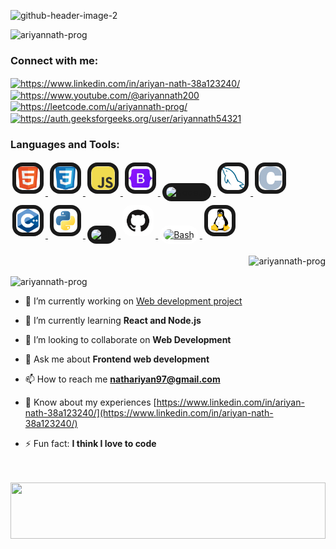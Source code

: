
![github-header-image-2](https://github.com/user-attachments/assets/66e5c66b-70c9-4abc-8d4c-273fadca6911)

<p align="left"> <img src="https://komarev.com/ghpvc/?username=ariyannath-prog&label=Profile%20views&color=0e75b6&style=flat" alt="ariyannath-prog" /> </p>
<h3 align="left">Connect with me:</h3>
<p align="left">
  
<a href="https://www.linkedin.com/in/ariyan-nath-38a123240/" target="blank"><img align="center" src="https://raw.githubusercontent.com/rahuldkjain/github-profile-readme-generator/master/src/images/icons/Social/linked-in-alt.svg" alt="https://www.linkedin.com/in/ariyan-nath-38a123240/" height="30" width="40" /></a>
<a href="https://www.youtube.com/@ariyannath200" target="blank"><img align="center" src="https://raw.githubusercontent.com/rahuldkjain/github-profile-readme-generator/master/src/images/icons/Social/youtube.svg" alt="https://www.youtube.com/@ariyannath200" height="30" width="40" /></a>
<a href="https://leetcode.com/u/ariyannath-prog/" target="blank"><img align="center" src="https://raw.githubusercontent.com/rahuldkjain/github-profile-readme-generator/master/src/images/icons/Social/leet-code.svg" alt="https://leetcode.com/u/ariyannath-prog/" height="30" width="40" /></a>
<a href="https://www.geeksforgeeks.org/user/ariyannath54321/" target="blank"><img align="center" src="https://raw.githubusercontent.com/rahuldkjain/github-profile-readme-generator/master/src/images/icons/Social/geeks-for-geeks.svg" alt="https://auth.geeksforgeeks.org/user/ariyannath54321" height="30" width="40" /></a>
</p>

<h3 align="left">Languages and Tools:</h3>
<p align="left">
  
  <div align="left" style="margin-top: 10px;">

<a href="https://www.w3.org/html/" target="_blank" title="HTML5">
  <img src="https://raw.githubusercontent.com/devicons/devicon/master/icons/html5/html5-original.svg" alt="HTML5" width="38" height="38" style="margin: 3px; background-color: #1a1a1a; padding: 6px; border-radius: 16px;" />
</a>

<a href="https://www.w3schools.com/css/" target="_blank" title="CSS3">
  <img src="https://raw.githubusercontent.com/devicons/devicon/master/icons/css3/css3-original.svg" alt="CSS3" width="38" height="38" style="margin: 3px; background-color: #1a1a1a; padding: 6px; border-radius: 16px;" />
</a>

<a href="https://developer.mozilla.org/en-US/docs/Web/JavaScript" target="_blank" title="JavaScript">
  <img src="https://raw.githubusercontent.com/devicons/devicon/master/icons/javascript/javascript-original.svg" alt="JavaScript" width="38" height="38" style="margin: 3px; background-color: #1a1a1a; padding: 6px; border-radius: 16px;" />
</a>

<a href="https://getbootstrap.com" target="_blank" title="Bootstrap">
  <img src="https://raw.githubusercontent.com/devicons/devicon/master/icons/bootstrap/bootstrap-original.svg" alt="Bootstrap" width="38" height="38" style="margin: 3px; background-color: #1a1a1a; padding: 6px; border-radius: 16px;" />
</a>

<a href="https://nodejs.org/" target="_blank" title="Node.js">
  <img src="https://www.vectorlogo.zone/logos/nodejs/nodejs-icon.svg" alt="Node.js" width="38" height="38" style="margin: 3px; background-color: #1a1a1a; padding: 6px; border-radius: 16px;" />
</a>


<a href="https://www.mysql.com/" target="_blank" title="MySQL">
  <img src="https://raw.githubusercontent.com/devicons/devicon/master/icons/mysql/mysql-original.svg" alt="MySQL" width="38" height="38" style="margin: 3px; background-color: #1a1a1a; padding: 6px; border-radius: 16px;" />
</a>


<a href="https://www.cprogramming.com/" target="_blank" title="C">
  <img src="https://raw.githubusercontent.com/devicons/devicon/master/icons/c/c-original.svg" alt="C" width="38" height="38" style="margin: 3px; background-color: #1a1a1a; padding: 6px; border-radius: 16px;" />
</a>

<a href="https://www.learncpp.com/" target="_blank" title="C++">
  <img src="https://raw.githubusercontent.com/devicons/devicon/master/icons/cplusplus/cplusplus-original.svg" alt="C++" width="38" height="38" style="margin: 3px; background-color: #1a1a1a; padding: 6px; border-radius: 16px;" />
</a>


<a href="https://www.python.org" target="_blank" title="Python">
  <img src="https://raw.githubusercontent.com/devicons/devicon/master/icons/python/python-original.svg" alt="Python" width="38" height="38" style="margin: 3px; background-color: #1a1a1a; padding: 6px; border-radius: 16px;" />
</a>

<a href="https://git-scm.com/" target="_blank" title="Git">
  <img src="https://www.vectorlogo.zone/logos/git-scm/git-scm-icon.svg" alt="Git" width="38" height="38" style="margin: 3px; background-color: #1a1a1a; padding: 6px; border-radius: 16px;" />
</a>

<a href="https://github.com/" target="_blank" title="GitHub">
  <img src="https://raw.githubusercontent.com/devicons/devicon/master/icons/github/github-original.svg" alt="GitHub" width="38" height="38" style="margin: 3px; background-color: white; padding: 6px; border-radius: 16px;" />
</a>

<a href="https://www.gnu.org/software/bash/" target="_blank" title="Bash">
  <img src="https://upload.wikimedia.org/wikipedia/commons/4/4b/Bash_Logo_Colored.svg" alt="Bash" width="38" height="38" style="margin: 3px; background-color: white; padding: 6px; border-radius: 16px;" />
</a>

<a href="https://www.linux.org/" target="_blank" title="Linux">
  <img src="https://raw.githubusercontent.com/devicons/devicon/master/icons/linux/linux-original.svg" alt="Linux" width="38" height="38" style="margin: 3px; background-color: #1a1a1a; padding: 6px; border-radius: 16px;" />
</a>

  </div>
</p>

<p align="right">
  <img align="center" src="https://github-readme-stats.vercel.app/api/top-langs?username=ariyannath-prog&show_icons=true&locale=en&layout=compact&theme=dark" alt="ariyannath-prog" />
</p>

<p align="left">
  <img align="center" src="https://github-readme-stats.vercel.app/api?username=ariyannath-prog&show_icons=true&locale=en&theme=dark" alt="ariyannath-prog" />
</p>

- 🔭 I’m currently working on [Web development project](https://ariyannath-prog.github.io/E-Book-Haven/)

- 🌱 I’m currently learning **React and Node.js**

- 👯 I’m looking to collaborate on **Web Development**

- 💬 Ask me about **Frontend web development**

- 📫 How to reach me **nathariyan97@gmail.com**

- 📄 Know about my experiences [https://www.linkedin.com/in/ariyan-nath-38a123240/](https://www.linkedin.com/in/ariyan-nath-38a123240/)

- ⚡ Fun fact: **I think I love to code**

<br><br>
<img width="100%" height="90px" src="https://media1.giphy.com/media/v1.Y2lkPTc5MGI3NjExZndzaXpxZWIydWJsd256dWUzNzYzYmRxYXQxemJ4ZXdmMGozZ2FpayZlcD12MV9pbnRlcm5hbF9naWZfYnlfaWQmY3Q9cw/vamRg4k9FO2wyFylIx/200.webp">
